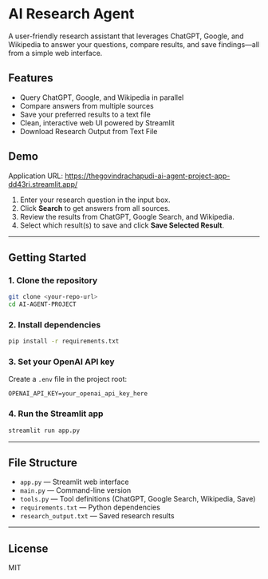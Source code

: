 # AI Research Agent

A user-friendly research assistant that leverages ChatGPT, Google, and Wikipedia to answer your questions, compare results, and save findings—all from a simple web interface.

## Features
- Query ChatGPT, Google, and Wikipedia in parallel
- Compare answers from multiple sources
- Save your preferred results to a text file
- Clean, interactive web UI powered by Streamlit
- Download Research Output from Text File

## Demo
Application URL: https://thegovindrachapudi-ai-agent-project-app-dd43ri.streamlit.app/


1. Enter your research question in the input box.
2. Click **Search** to get answers from all sources.
3. Review the results from ChatGPT, Google Search, and Wikipedia.
4. Select which result(s) to save and click **Save Selected Result**.

---

## Getting Started

### 1. Clone the repository
```bash
git clone <your-repo-url>
cd AI-AGENT-PROJECT
```

### 2. Install dependencies
```bash
pip install -r requirements.txt
```

### 3. Set your OpenAI API key
Create a `.env` file in the project root:
```
OPENAI_API_KEY=your_openai_api_key_here
```

### 4. Run the Streamlit app
```bash
streamlit run app.py
```

---

## File Structure
- `app.py` — Streamlit web interface
- `main.py` — Command-line version
- `tools.py` — Tool definitions (ChatGPT, Google Search, Wikipedia, Save)
- `requirements.txt` — Python dependencies
- `research_output.txt` — Saved research results

---

## License
MIT 
